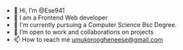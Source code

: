 - 👋 Hi, I’m @Ese941
- 👀 I am a Frontend Web developer
- 🌱 I'm currently pursuing a Computer Science Bsc Degree.
- 💞️ I’m open to work and collaborations on projects
- 📫 How to reach me umukoroogheneese@gmail.com

<!---
Ese941/Ese941 is a ✨ special ✨ repository because its `README.md` (this file) appears on your GitHub profile.
You can click the Preview link to take a look at your changes.
--->
